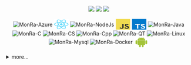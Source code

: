 <!--Hello
<h2><img src="https://emojis.slackmojis.com/emojis/images/1531849430/4246/blob-sunglasses.gif?1531849430" width="30"/> Hi 👋 , I'm MonRá! <img src="https://media.giphy.com/media/12oufCB0MyZ1Go/giphy.gif" width="50"></h2>
-->

<div>
  </p>
  <div align="center">
   <a href="https://www.facebook.com/ramon.chaib" target="_blank"><img src="https://img.shields.io/badge/-Facebook-%230077B5?style=for-the-badge&logo=facebook&logoColor=white" target="_blank"></a> 
  <a href="https://www.instagram.com/monrapps/" target="_blank"><img src="https://img.shields.io/badge/-Instagram-%23E4405F?style=for-the-badge&logo=instagram&logoColor=white" target="_blank"></a>
  <a href="https://www.linkedin.com/in/ramon-chaib-27007635/" target="_blank"><img src="https://img.shields.io/badge/-LinkedIn-%230077B5?style=for-the-badge&logo=linkedin&logoColor=white" target="_blank"></a>   
</div>
  
 <div style="display: inline_block" align="center"><br>
  <img align="center" alt="MonRa-Azure" height="30" width="40" src="https://cdn.jsdelivr.net/gh/devicons/devicon/icons/azure/azure-original.svg">
  <img align="center" alt="MonRa-React" height="30" width="40" src="https://raw.githubusercontent.com/devicons/devicon/master/icons/react/react-original.svg">
  <img align="center" alt="MonRa-NodeJs" height="30" width="40" src="https://cdn.jsdelivr.net/gh/devicons/devicon/icons/nodejs/nodejs-original.svg">
  <img align="center" alt="MonRa-Js" height="30" width="40" src="https://raw.githubusercontent.com/devicons/devicon/master/icons/javascript/javascript-original.svg">     <img align="center" alt="MonRa-Ts" height="30" width="40" src="https://raw.githubusercontent.com/devicons/devicon/master/icons/typescript/typescript-original.svg">
  <img align="center" alt="MonRa-Java" height="30" width="40" src="https://cdn.jsdelivr.net/gh/devicons/devicon/icons/java/java-original.svg">
  <img align="center" alt="MonRa-C" height="30" width="40" src="https://cdn.jsdelivr.net/gh/devicons/devicon/icons/c/c-original.svg">
  <img align="center" alt="MonRa-CS" height="30" width="40" src="https://cdn.jsdelivr.net/gh/devicons/devicon/icons/csharp/csharp-original.svg">
  <img align="center" alt="MonRa-Cpp" height="30" width="40" src="https://cdn.jsdelivr.net/gh/devicons/devicon/icons/cplusplus/cplusplus-original.svg">
  <img align="center" alt="MonRa-QT" height="30" width="40" src="https://cdn.jsdelivr.net/gh/devicons/devicon/icons/qt/qt-original.svg">
  <img align="center" alt="MonRa-Linux" height="30" width="40" src="https://cdn.jsdelivr.net/gh/devicons/devicon/icons/linux/linux-original.svg">
  <img align="center" alt="MonRa-Mysql" height="30" width="40" src="https://cdn.jsdelivr.net/gh/devicons/devicon/icons/mysql/mysql-original.svg">
  <img align="center" alt="MonRa-Docker" height="30" width="40" src="https://cdn.jsdelivr.net/gh/devicons/devicon/icons/docker/docker-original.svg">  
  <img align="center" alt="MonRa-Android" height="30" width="40" src="https://github.com/devicons/devicon/blob/master/icons/android/android-original.svg">
  
</div>
</a>

</br>
<!--
[![github activity graph](https://activity-graph.herokuapp.com/graph?username=monrapps&theme=chartreuse-dark)](https://github.com/monrapps/)
-->
<div>
<details>
      <summary>more...</summary>
      
<!--
### <img src="https://media.giphy.com/media/VgCDAzcKvsR6OM0uWg/giphy.gif" width="50"> A little more about me...  

```javascript
const monra = {
    pronouns: "He" | "Him",
    code: ["any"],
    askMeAbout: ["any"],
    technologies: {
        backEnd: {
            js: ["any"],
        },
        mobileApp: {
            native: ["Android Development"]
        },
        devOps: ["AWS", "Docker🐳", "Route53", "Nginx"],
        databases: ["mongo", "MySql", "sqlite"],
        misc: ["Firebase", "Socket.IO", "selenium", "open-cv", "php", "SuiteApp"]
    },
    architecture: ["Serverless Architecture", "Progressive web applications", "Single page applications"],
    currentFocus: "Building Robots to ease opertations",
    funFact: "There are two ways to write error-free programs; only the third one works"
};
```
-->

---
<!--START_SECTION:waka-->
![Code Time](http://img.shields.io/badge/Code%20Time-1%2C038%20hrs%2017%20mins-blue)

![Profile Views](http://img.shields.io/badge/Profile%20Views-0-blue)

![Lines of code](https://img.shields.io/badge/From%20Hello%20World%20I%27ve%20Written-3.1%20million%20lines%20of%20code-blue)

**🐱 My GitHub Data** 

> 📦 49.8 kB Used in GitHub's Storage 
 > 
> 🏆 158 Contributions in the Year 2025
 > 
> 🚫 Not Opted to Hire
 > 
> 📜 24 Public Repositories 
 > 
> 🔑 20 Private Repositories 
 > 
**I'm an Early 🐤** 

```text
🌞 Morning                8326 commits        █████████░░░░░░░░░░░░░░░░   34.80 % 
🌆 Daytime                10897 commits       ███████████░░░░░░░░░░░░░░   45.55 % 
🌃 Evening                3723 commits        ████░░░░░░░░░░░░░░░░░░░░░   15.56 % 
🌙 Night                  977 commits         █░░░░░░░░░░░░░░░░░░░░░░░░   04.08 % 
```
📅 **I'm Most Productive on Thursday** 

```text
Monday                   4424 commits        █████░░░░░░░░░░░░░░░░░░░░   18.49 % 
Tuesday                  4412 commits        █████░░░░░░░░░░░░░░░░░░░░   18.44 % 
Wednesday                4524 commits        █████░░░░░░░░░░░░░░░░░░░░   18.91 % 
Thursday                 5081 commits        █████░░░░░░░░░░░░░░░░░░░░   21.24 % 
Friday                   3218 commits        ███░░░░░░░░░░░░░░░░░░░░░░   13.45 % 
Saturday                 1301 commits        █░░░░░░░░░░░░░░░░░░░░░░░░   05.44 % 
Sunday                   963 commits         █░░░░░░░░░░░░░░░░░░░░░░░░   04.03 % 
```


📊 **This Week I Spent My Time On** 

```text
🕑︎ Time Zone: America/Sao_Paulo

💬 Programming Languages: 
C++                      3 hrs 7 mins        ███████████████░░░░░░░░░░   60.03 % 
Markdown                 43 mins             ███░░░░░░░░░░░░░░░░░░░░░░   13.89 % 
INI                      29 mins             ██░░░░░░░░░░░░░░░░░░░░░░░   09.29 % 
Bash                     23 mins             ██░░░░░░░░░░░░░░░░░░░░░░░   07.63 % 
JSON                     14 mins             █░░░░░░░░░░░░░░░░░░░░░░░░   04.64 % 

🔥 Editors: 
VS Code                  5 hrs 12 mins       █████████████████████████   100.00 % 

🐱‍💻 Projects: 
spc-arduino-nano-pulse-ji2 hrs 15 mins       ███████████░░░░░░░░░░░░░░   43.46 % 
LIB_QUADRATURE           57 mins             █████░░░░░░░░░░░░░░░░░░░░   18.25 % 
Markdown                 42 mins             ███░░░░░░░░░░░░░░░░░░░░░░   13.57 % 
smart-meter-firmware     37 mins             ███░░░░░░░░░░░░░░░░░░░░░░   12.09 % 
fakommit                 23 mins             ██░░░░░░░░░░░░░░░░░░░░░░░   07.63 % 

💻 Operating System: 
Windows                  4 hrs 48 mins       ███████████████████████░░   92.37 % 
WSL                      23 mins             ██░░░░░░░░░░░░░░░░░░░░░░░   07.63 % 
```

**I Mostly Code in C** 

```text
C                        14 repos            █████░░░░░░░░░░░░░░░░░░░░   20.00 % 
JavaScript               7 repos             ██░░░░░░░░░░░░░░░░░░░░░░░   10.00 % 
TypeScript               6 repos             ██░░░░░░░░░░░░░░░░░░░░░░░   08.57 % 
Python                   5 repos             ██░░░░░░░░░░░░░░░░░░░░░░░   07.14 % 
HTML                     5 repos             ██░░░░░░░░░░░░░░░░░░░░░░░   07.14 % 
```



**Timeline**

![Lines of Code chart](https://raw.githubusercontent.com/monrapps/monrapps/master/assets/bar_graph.png)


 Last Updated on 26/01/2025 09:34:57 UTC
<!--END_SECTION:waka-->
